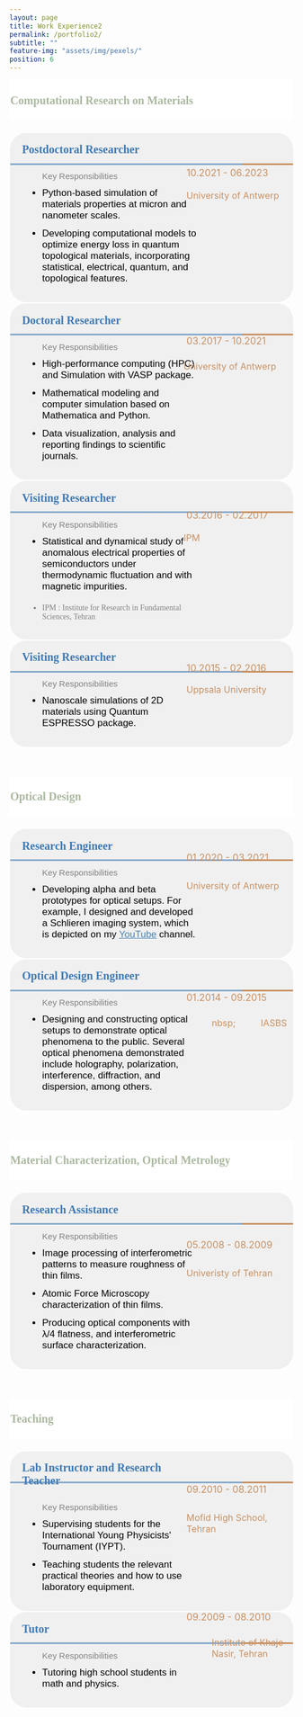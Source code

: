 ```yaml
---
layout: page
title: Work Experience2
permalink: /portfolio2/
subtitle: ""
feature-img: "assets/img/pexels/"
position: 6
---
```


<style>
    /* Style for the section titles */
    .textbox {
        display: flex;
        justify-content: space-between;
        background-color: white;
        line-height: 40px;
        margin-bottom: 5px;
    }

    .title-container {
        margin-left: -0.4em;
        margin-top: -0.3em;
        display: flex;
        align-items: center;
        margin-bottom: -5px;
    }

    .title-container i {
        margin-top: -15px;
        margin-right: 5px;
        font-size: 26px;
        color: #abb8a0;
    }

    .title-container p {
        font-weight: bold;
        font-family: 'Garamond';
        font-size: 20px;
        color: #abb8a0;;
        margin-left: .1em;
    }

    /* Style for the subsections */
    .textbox2 {
        background-color: #f0f0f0;
        border: 1px solid white;
        border-radius: 30px;
        padding: -2px;
        margin: 0;
        box-shadow: 0 2px 2px white;
        position: relative;
        display: flex;
        align-items: center;
        width: 100%;
    }

    .main-content {
        flex: 1;
        display: flex;
        flex-direction: column;
        align-items: flex-start;
    }

    .main-content p {
        font-weight: bold;
        font-family: 'Garamond';
        font-size: 20px;
        color: rgba(62, 121, 180, 1);
        margin-left: 1em;
        margin-top: 27px; /* Adjust vertical position */
        margin-bottom: -10px; /* Adjust vertical position */
    }

    .main-content ul {
        font-size: 17px;
        font-family: 'Avenir Next LT Pro Regular', sans-serif;
        margin-left: 1.2em;
        color: black;
        margin-top: 20px;
        margin-bottom: 20px;
    }

    .main-content ul li {
        font-family: 'Avenir Next LT Pro Regular', sans-serif;
        margin-left: 8px;
        margin-top: 12px;
        margin-bottom: 12px;
    }

    .gradient-line::before {
        content: '';
        position: absolute;
        top: 54px;
        left: 0px;
        width: 100%;
        height: 3px;
         background: linear-gradient(to right, rgba(62,121,180,.6)  82%, rgba(200,144,98,1)  18%); 
        border-radius: 10px;
    }

   .additional-column {
    display: flex;
    flex-direction: column;
    justify-content: flex-start;
    align-items: flex-start;
    padding: 0px;
    font-size: 17px;
    width: 180px;
    border-radius: 20px;
    margin-right: -10px;
    position: relative; /* Added to allow for relative positioning */
}

.additional-column span.date {
    font-size: 17px;
    color: rgba(200, 144, 98, 1);
    margin-top: -25px; /* Adjusted to bring the date closer to the location */
    padding-right: -10px;
    margin-left: -20px;
    position: relative; /* Added to allow for relative positioning */
    top: -20px; /* Moves the date upwards */
}

.additional-column span.location {
    font-size: 16px;
    color: rgba(200, 144, 98, 1);
    margin-left: -20px;
    padding-bottom: 17px;
    padding-right: -15px;
    margin-top: 10px;
    position: relative; /* Added to allow for relative positioning */
    top: -10px; /* Moves the location upwards */
}

    /* Responsive adjustments for smaller screens */
    @media only screen and (max-width: 600px) {
        .title-container {
            flex-direction: column;
            align-items: flex-start;
            margin-left: 0;
            margin-top: 0;
            margin-bottom: 0;
        }

        .title-container i {
            margin-right: 0;
            margin-bottom: 5px;
            margin-top: -20px;
        }

        .title-container p {
            font-size: 18px;
            margin-left: 0;
        }

        .textbox2 {
            flex-direction: column;
            align-items: flex-start;
        }

        .main-content p {
            font-size: 16px;
            margin-left: 0;
        }

        .main-content ul {
            margin-left: 1em;
        }

        .additional-column {
            width: 100%;
            height: auto;
            margin-top: 10px;
        }

        .additional-column p, .additional-column span {
            position: static;
            margin-top: 5px;
        }

        .textbox2 .gradient-line::before {
            top: 47px;
            left: 10px;
            width: 98%;
            height: 3px;
            background: rgba(62, 121, 180, .2);;
            border-radius: 10px;
        }
    }
</style>

<body>
    <section>
        <div class="textbox">
            <div class="title-container">
                <i class="fa fa-briefcase"></i>
                <p>Computational Research on Materials</p>
            </div>
        </div>
        <br>
        <div class="textbox2">
            <div class="main-content">
                <div style="margin-left: 0.1em; margin-top: -0.6em; margin-bottom: 0.1em; display: flex; align-items: center; margin-bottom: 5px;">
                    <p>Postdoctoral Researcher</p>
                </div>
                <ul>
                    <li style="list-style-type: none; color: gray ;font-size: 15px;">Key Responsibilities</li>
                     <li>Python-based simulation of materials properties at micron and nanometer scales.</li>
                    <li>Developing computational models to optimize energy loss in quantum topological materials, incorporating statistical, electrical, quantum, and topological features.</li>
                </ul>
                <div class="gradient-line"></div>
            </div>
            <div class="additional-column">
                <span class="date" style="margin-top: -70px;" >10.2021 - 06.2023</span>
                <span class="location" style="margin-top: 10px;">University of Antwerp</span>
            </div>
        </div>
 

<div class="textbox2">
            <div class="main-content">
                <div style="margin-left: 0.1em; margin-top: -0.6em; margin-bottom: 0.1em; display: flex; align-items: center; margin-bottom: 5px;">
                    <p>Doctoral Researcher</p>
                </div>
                <ul>
                    <li style="list-style-type: none;  color: gray ;font-size: 15px;">Key Responsibilities</li>
                    <li>High-performance computing (HPC) and Simulation with VASP package.</li>
                    <li>Mathematical modeling and computer simulation based on Mathematica and Python.</li>
                    <li>Data visualization, analysis and reporting findings to scientific journals.</li>
                </ul>
                <div class="gradient-line"></div>
              </div>
            <div class="additional-column">
                <span class="date" style="margin-top: -80px;">03.2017 - 10.2021</span>
                <span class="location" style="margin-left: -25px; margin-top: 15px;">University of Antwerp</span>
            </div>
        </div>
 

<div class="textbox2">
            <div class="main-content">
                <div style="margin-left: 0.1em; margin-top: -0.6em; margin-bottom: 0.1em; display: flex; align-items: center; margin-bottom: 5px;">
                    <p>Visiting Researcher</p>
                </div>
                <ul>
                <li style="list-style-type: none;  color: gray ;font-size: 15px;">Key Responsibilities</li>
                <li>Statistical and dynamical study of anomalous electrical properties of semiconductors under thermodynamic fluctuation and with magnetic impurities.</li>
                 <li style="font-family: 'Avenir Next LT Pro'; font-weight: normal; font-size: 14px; color: gray; margin-top: 20px;padding-bottom: 30px;">IPM : Institute for Research in Fundamental Sciences, Tehran</li>
                </ul>
                <p style="font-family: 'Avenir Next LT Pro'; font-weight: normal; font-size: 14px; color: gray; margin-top: -20px;"></p>
                <div class="gradient-line"></div>
            </div>
            <div class="additional-column">
                <span class="date" style="margin-top: -70px;">03.2016 - 02.2017</span>
                <span class="location" style=" margin-left: -25px; margin-top: 10px;">IPM</span>
            </div>
        </div>
 

<div class="textbox2">
            <div class="main-content">
                <div style="margin-left: 0.1em; margin-top: -0.6em; margin-bottom: 0.1em; display: flex; align-items: center; margin-bottom: 5px;">
                    <p>Visiting Researcher</p>
                </div>
                <ul>
                     <li style="list-style-type: none;  color: gray ;font-size: 15px;">Key Responsibilities</li>
                    <li>Nanoscale simulations of 2D materials using Quantum ESPRESSO package.</li>
                </ul>
                <div class="gradient-line"></div>
            </div>
            <div class="additional-column">
                <span class="date" style="margin-top: -5px;">10.2015 - 02.2016</span>
                <span class="location" style="margin-top: 8px;">Uppsala University</span>
            </div>
        </div>
    </section>

<br>
<br>
 <br>

<section>
        <div class="textbox">
            <div class="title-container">
                <i class="fa fa-briefcase"></i>
                <p>Optical Design</p>
            </div>
        </div>
        <br>
        <div class="textbox2">
            <div class="main-content">
                <div style="margin-left: 0.1em; margin-top: -0.6em; margin-bottom: 0.1em; display: flex; align-items: center; margin-bottom: 5px;">
                    <p>Research Engineer</p>
                </div>
                <ul>
                    <li style="list-style-type: none;  color: gray ;font-size: 15px;">Key Responsibilities</li>
                     <li>Developing alpha and beta prototypes for optical setups. For example, I designed and developed a Schlieren imaging system, which is depicted on my <a href="https://www.youtube.com/channel/UC0ghSST2dX-Yt1UBAKqMLZA" style="color: #4682B4;">YouTube</a> channel.</li>
                                   </ul>
                <div class="gradient-line"></div>
            </div>
            <div class="additional-column">
                <span class="date" style="margin-top: -30px;" >01.2020 - 03.2021</span>
                <span class="location" style="margin-top: 20px;">University of Antwerp</span>
            </div>
        </div>
    
        
<div class="textbox2">
            <div class="main-content">
                <div style="margin-left: 0.1em; margin-top: -0.6em; margin-bottom: 0.1em; display: flex; align-items: center; margin-bottom: 5px;">
                    <p>Optical Design Engineer</p>
                </div>
                <ul>
                    <li style="list-style-type: none; color: gray ;font-size: 15px;">Key Responsibilities</li>
                    <li>Designing and constructing optical setups to demonstrate optical phenomena to the public. Several optical phenomena demonstrated include holography, polarization, interference, diffraction, and dispersion, among others.</li>
                     </ul>
                <div class="gradient-line"></div>
              </div>
            <div class="additional-column">
                <span class="date" style="margin-top: -40px;">01.2014 - 09.2015</span>
                <span class="location" style="margin-left: 25px; margin-top: 15px;">nbsp;&nbsp;&nbsp;&nbsp;&nbsp;&nbsp;&nbsp;&nbsp;&nbsp;&nbsp;&nbsp;IASBS</span>
            </div>
        </div>
       
 <br>
 <br>
 <br>



<section>
        <div class="textbox">
            <div class="title-container">
                <i class="fa fa-briefcase"></i>
                <p>Material Characterization, Optical Metrology</p>
            </div>
        </div>
        <br>
        <div class="textbox2">
            <div class="main-content">
                <div style="margin-left: 0.1em; margin-top: -0.6em; margin-bottom: 0.1em; display: flex; align-items: center; margin-bottom: 5px;">
                    <p>Research Assistance</p>
                </div>
                <ul>
                    <li style="list-style-type: none;  color: gray ;font-size: 15px;">Key Responsibilities</li>
                     <li>Image processing of interferometric patterns to measure roughness of thin films.</li>
                      <li>Atomic Force Microscopy characterization of thin films.</li>
                       <li>Producing optical components with &lambda;/4 flatness, and interferometric surface characterization.</li>
                                   </ul>
                <div class="gradient-line"></div>
            </div>
            <div class="additional-column">
                <span class="date" style="margin-top: -30px;" >05.2008 - 08.2009</span>
                <span class="location" style="margin-top: 20px;">Univeristy of Tehran</span>
            </div>
        </div>
      <br>
     <br>
 <br>


<section>
        <div class="textbox">
            <div class="title-container">
                <i class="fa fa-briefcase"></i>
                <p>Teaching</p>
            </div>
        </div>
        <br>
        <div class="textbox2">
            <div class="main-content">
                <div style="margin-left: 0.1em; margin-top: -0.6em; margin-bottom: 0.1em; display: flex; align-items: center; margin-bottom: 5px;">
                    <p>Lab Instructor and Research Teacher</p>
                </div>
                <ul>
                    <li style="list-style-type: none;  color: gray ;font-size: 15px;">Key Responsibilities</li>
                     <li>Supervising students for the International Young Physicists' Tournament (IYPT).</li>
                      <li>Teaching students the relevant practical theories and how to use laboratory equipment.</li>
                                   </ul>
                <div class="gradient-line"></div>
            </div>
            <div class="additional-column">
                <span class="date" style="margin-top: -30px;" >09.2010 - 08.2011</span>
                <span class="location" style="margin-top: 20px;">Mofid High School, Tehran</span>
            </div>
        </div>
  
      
<div class="textbox2">
            <div class="main-content">
                <div style="margin-left: 0.1em; margin-top: -0.6em; margin-bottom: 0.1em; display: flex; align-items: center; margin-bottom: 5px;">
                    <p>Tutor</p>
                </div>
                <ul>
                    <li style="list-style-type: none; color: gray ;font-size: 15px;">Key Responsibilities</li>
                     <li>Tutoring high school students in math and physics.</li>
                 </ul>    
                <div class="gradient-line"></div>
              </div>
            <div class="additional-column">
                <span class="date" style="margin-top: -40px;">09.2009 - 08.2010</span>
                <span class="location" style="margin-left: 25px; margin-top: 15px;">Institute of Khaje Nasir, Tehran</span>
            </div>
        </div>
     <br>   
 <br>
 <br>
